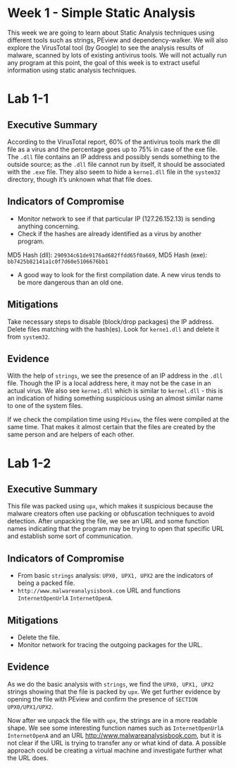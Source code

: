 # Week 1 - Simple Static Analysis

This week we are going to learn about Static Analysis techniques using different tools such as strings, PEview and dependency-walker. We will also explore the VirusTotal tool (by Google) to see the analysis results of malware, scanned by lots of existing antivirus tools. We will not actually run any program at this point, the goal of this week is to extract useful information using static analysis techniques.

# Lab 1-1

## Executive Summary

According to the VirusTotal report, 60% of the antivirus tools mark the dll file as a virus and the percentage goes up to 75% in case of the exe file. The `.dll` file contains an IP address and possibly sends something to the outside source; as the `.dll` file cannot run by itself, it should be associated with the `.exe` file. They also seem to hide a `kerne1.dll` file in the `system32` directory, though it’s unknown what that file does.

## Indicators of Compromise
- Monitor network to see if that particular IP (127.26.152.13) is sending anything concerning.
- Check if the hashes are already identified as a virus by another program. 

MD5 Hash (dll): `290934c61de9176ad682ffdd65f0a669`,
MD5 Hash (exe): `bb7425b82141a1c0f7d60e5106676bb1`

- A good way to look for the first compilation date. A new virus tends to be more dangerous than an old one.

## Mitigations
Take necessary steps to disable (block/drop packages) the IP address. 
Delete files matching with the hash(es).
Look for `kerne1.dll` and delete it from `system32`.

## Evidence
With the help of  `strings`, we see the presence of an IP address in the `.dll` file. Though the IP is a local address here, it may not be the case in an actual virus. We also see `kerne1.dll` which is similar to `kernel.dll` - this is an indication of hiding something suspicious using an almost similar name to one of the system files. 

If we check the compilation time using `PEview`, the files were compiled at the same time. That makes it almost certain that the files are created by the same person and are helpers of each other.


# Lab 1-2

## Executive Summary

This file was packed using `upx`, which makes it suspicious because the malware creators often use packing or obfuscation techniques to avoid detection. After unpacking the file, we see an URL and some function names indicating that the program may be trying to open that specific URL and establish some sort of communication.

## Indicators of Compromise
- From basic `strings` analysis: `UPX0, UPX1, UPX2` are the indicators of being a packed file.
- `http://www.malwareanalysisbook.com` URL and functions `InternetOpenUrlA` `InternetOpenA`.

## Mitigations
- Delete the file.
- Monitor network for tracing the outgoing packages for the URL. 

## Evidence
As we do the basic analysis with `strings`, we find the `UPX0, UPX1, UPX2` strings showing that the file is packed by `upx`. We get further evidence by opening the file with PEview and confirm the presence of `SECTION UPX0/UPX1/UPX2`.

Now after we unpack the file with `upx`, the strings are in a more readable shape. We see some interesting function names such as `InternetOpenUrlA` `InternetOpenA` and an URL http://www.malwareanalysisbook.com, but it is not clear if the URL is trying to transfer any or what kind of data. A possible approach could be creating a virtual machine and investigate further what the URL does.






